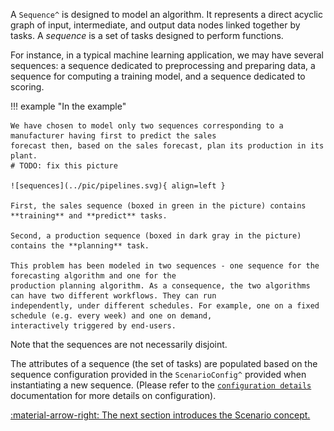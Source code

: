 A `Sequence^` is designed to model an algorithm. It represents a direct acyclic graph of input, intermediate, and output
data nodes linked together by tasks. A *sequence* is a set of tasks designed to perform functions.

For instance, in a typical machine learning application, we may have several sequences: a sequence dedicated to
preprocessing and preparing data, a sequence for computing a training model, and a sequence dedicated to scoring.

!!! example "In the example"

    We have chosen to model only two sequences corresponding to a manufacturer having first to predict the sales
    forecast then, based on the sales forecast, plan its production in its plant.
    # TODO: fix this picture

    ![sequences](../pic/pipelines.svg){ align=left }

    First, the sales sequence (boxed in green in the picture) contains **training** and **predict** tasks.

    Second, a production sequence (boxed in dark gray in the picture) contains the **planning** task.

    This problem has been modeled in two sequences - one sequence for the forecasting algorithm and one for the
    production planning algorithm. As a consequence, the two algorithms can have two different workflows. They can run
    independently, under different schedules. For example, one on a fixed schedule (e.g. every week) and one on demand,
    interactively triggered by end-users.


Note that the sequences are not necessarily disjoint.

The attributes of a sequence (the set of tasks) are populated based on the sequence configuration provided in the
`ScenarioConfig^` provided when instantiating a new sequence. (Please refer to the
[`configuration details`](../config/scenario-config.md) documentation for more details on configuration).


[:material-arrow-right: The next section introduces the Scenario concept.](scenario.md)
